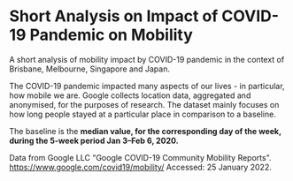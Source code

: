 # Short Analysis on Impact of COVID-19 Pandemic on Mobility
A short analysis of mobility impact by COVID-19 pandemic in the context of Brisbane, Melbourne, Singapore and Japan.

The COVID-19 pandemic impacted many aspects of our lives - in particular, how mobile we are.
Google collects location data, aggregated and anonymised, for the purposes of research. The dataset mainly focuses on how long people stayed at a particular place in comparison to a baseline.

The baseline is the **median value, for the corresponding day of the week, during the 5-week period Jan 3–Feb 6, 2020.**

Data from Google LLC "Google COVID-19 Community Mobility Reports".
https://www.google.com/covid19/mobility/ 
Accessed: 25 January 2022.
